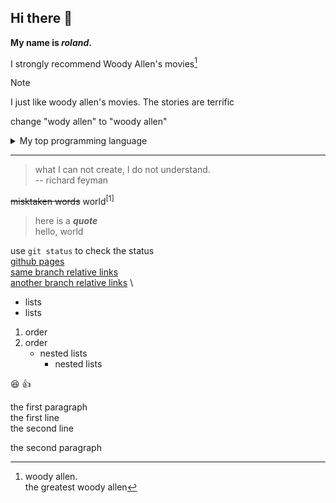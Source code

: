 
## Hi there 👋

<!-- to do: add more items about me -->
**My name is _roland_.**


I strongly recommend Woody Allen's movies[^1]
[^1]: woody allen. \
the greatest woody allen

> [!NOTE]
> I just like woody allen's movies. The stories are terrific

change "wody allen" to "woody allen"

<details>
<summary>My top programming language</summary>

| Rank | programming language |
|-----:|---------------|
|     1|  C            |
|     2|  Java         |
|     3|  python       |

</details>

---
> what I can not create, I do not understand. \
> -- richard feyman

~~misktaken words~~
world<sup>[1]</sup>
> here is a **_quote_** \
> hello, world

use `git status` to check the status \
[github pages](https://pages.github.com/) \
[same branch relative links](./relative_links.txt) \
[another branch relative links](../main/README.md) \

- lists
- lists
  
1. order
1. order
   - nested lists
     - nested lists

😆 👍

the first paragraph \
the first line \
the second line

the second paragraph




